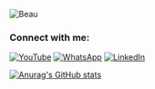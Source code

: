 ![Beau](https://github.com/user-attachments/assets/12dc4203-26c0-4cfa-8d95-95db5e2b21ec)


### Connect with me:

[![YouTube](https://img.shields.io/badge/YouTube-%23FF0000.svg?style=for-the-badge&logo=YouTube&logoColor=white)](https://www.youtube.com/@kamoninjoki7220)
[![WhatsApp](https://img.shields.io/badge/WhatsApp-%25D7500.svg?style=for-the-badge&logo=whatsapp&logoColor=white)](https://wa.me/254114732074)
[![LinkedIn](https://img.shields.io/badge/LinkedIn-%230077B5.svg?style=for-the-badge&logo=linkedin&logoColor=white)](https://www.linkedin.com/in/kamoni/)



[![Anurag's GitHub stats](https://github-readme-stats.vercel.app/api?username=NB-Kamoni&show_icons=true&show=reviews,prs_merged,prs_merged_percentage&bg_color=000000&title_color=ffffff&text_color=ffffff&icon_color=FDC500&hide_title=true&hide_rank=true&line_height=50&ring_color=FDC500)](https://github.com/NB-Kamoni/github-readme-stats) 
<!--
**NB-Kamoni/NB-Kamoni** is a ✨ _special_ ✨ repository because its `README.md` (this file) appears on your GitHub profile.

Here are some ideas to get you started:

- 🔭 I’m currently working on ...
- 🌱 I’m currently learning ...
- 👯 I’m looking to collaborate on ...
- 🤔 I’m looking for help with ...
- 💬 Ask me about ...
- 📫 How to reach me: ...
- 😄 Pronouns: ...
- ⚡ Fun fact: ...
-->
